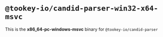 # `@tookey-io/candid-parser-win32-x64-msvc`

This is the **x86_64-pc-windows-msvc** binary for `@tookey-io/candid-parser`
